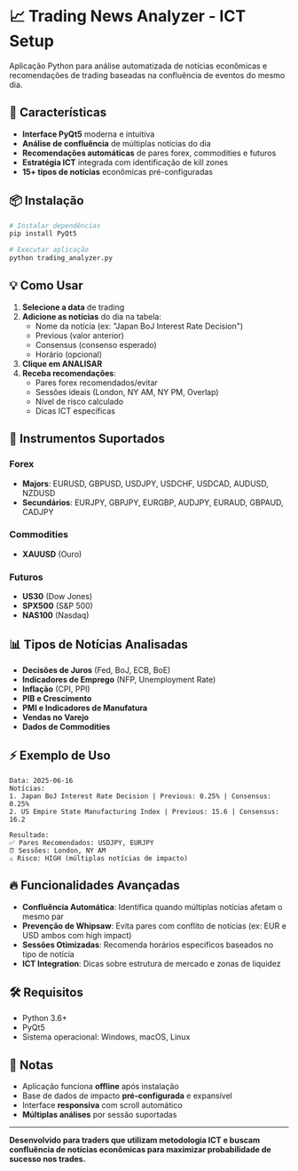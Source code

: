 # 📈 Trading News Analyzer - ICT Setup

Aplicação Python para análise automatizada de notícias econômicas e recomendações de trading baseadas na confluência de eventos do mesmo dia.

## 🚀 Características

- **Interface PyQt5** moderna e intuitiva
- **Análise de confluência** de múltiplas notícias do dia
- **Recomendações automáticas** de pares forex, commodities e futuros
- **Estratégia ICT** integrada com identificação de kill zones
- **15+ tipos de notícias** econômicas pré-configuradas

## 📦 Instalação

```bash
# Instalar dependências
pip install PyQt5

# Executar aplicação
python trading_analyzer.py
```

## 💡 Como Usar

1. **Selecione a data** de trading
2. **Adicione as notícias** do dia na tabela:
   - Nome da notícia (ex: "Japan BoJ Interest Rate Decision")
   - Previous (valor anterior)
   - Consensus (consenso esperado)
   - Horário (opcional)
3. **Clique em ANALISAR**
4. **Receba recomendações**:
   - Pares forex recomendados/evitar
   - Sessões ideais (London, NY AM, NY PM, Overlap)
   - Nível de risco calculado
   - Dicas ICT específicas

## 🎯 Instrumentos Suportados

### Forex
- **Majors**: EURUSD, GBPUSD, USDJPY, USDCHF, USDCAD, AUDUSD, NZDUSD
- **Secundários**: EURJPY, GBPJPY, EURGBP, AUDJPY, EURAUD, GBPAUD, CADJPY

### Commodities
- **XAUUSD** (Ouro)

### Futuros
- **US30** (Dow Jones)
- **SPX500** (S&P 500)
- **NAS100** (Nasdaq)

## 📊 Tipos de Notícias Analisadas

- **Decisões de Juros** (Fed, BoJ, ECB, BoE)
- **Indicadores de Emprego** (NFP, Unemployment Rate)
- **Inflação** (CPI, PPI)
- **PIB e Crescimento**
- **PMI e Indicadores de Manufatura**
- **Vendas no Varejo**
- **Dados de Commodities**

## ⚡ Exemplo de Uso

```
Data: 2025-06-16
Notícias:
1. Japan BoJ Interest Rate Decision | Previous: 0.25% | Consensus: 0.25%
2. US Empire State Manufacturing Index | Previous: 15.6 | Consensus: 16.2

Resultado:
✅ Pares Recomendados: USDJPY, EURJPY
⏰ Sessões: London, NY AM
⚠️ Risco: HIGH (múltiplas notícias de impacto)
```

## 🔥 Funcionalidades Avançadas

- **Confluência Automática**: Identifica quando múltiplas notícias afetam o mesmo par
- **Prevenção de Whipsaw**: Evita pares com conflito de notícias (ex: EUR e USD ambos com high impact)
- **Sessões Otimizadas**: Recomenda horários específicos baseados no tipo de notícia
- **ICT Integration**: Dicas sobre estrutura de mercado e zonas de liquidez

## 🛠️ Requisitos

- Python 3.6+
- PyQt5
- Sistema operacional: Windows, macOS, Linux

## 📝 Notas

- Aplicação funciona **offline** após instalação
- Base de dados de impacto **pré-configurada** e expansível
- Interface **responsiva** com scroll automático
- **Múltiplas análises** por sessão suportadas

---

**Desenvolvido para traders que utilizam metodologia ICT e buscam confluência de notícias econômicas para maximizar probabilidade de sucesso nos trades.**
